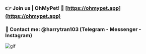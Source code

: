 ### 👉 Join us | OhMyPet! 🦜 [https://ohmypet.app](https://ohmypet.app)
### 📱 Contact me: @harrytran103 (Telegram - Messenger - Instagram)

![gif](https://media.giphy.com/media/4uEdsl76ytnVu/giphy.gif)
